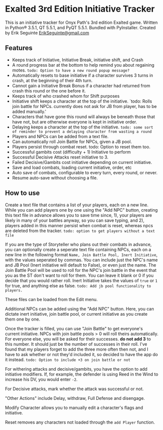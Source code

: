 # Exalted 3rd Edition Initiative Tracker

This is an initiative tracker for Onyx Path's 3rd edition Exalted game. Written in Python® 3.5.1, QT 5.5.1, and PyQT 5.5.1. Bundled with PyInstaller. Created by Erik Seguinte <ErikSeguinte@gmail.com>

## Features

*   Keeps track of Initiative, Initiative Break, initiative shift, and Crash
*   A round progress bar at the bottom to help remind you about regaining motes.
    `todo: Option to have a new round popup message?`
*   Automatically resets to base initiative if a character survives 3 turns in crash,
    at the beginning of their 4th turn.
*   Cannot gain a Initiative Break Bonus if a character had returned from crash this
    round or the one before it.
*   Keeps track of who crashed whom for Shift purposes
*   Initiative shift keeps a character at the top of the initiative.
    `todo: Rolls join battle for NPCs. currently does not ask for JB from player, has to be added manually.'
*   Characters that have gone this round will always be beneath those that have not,
    but are otherwise everyone is kept in initiative order.
*   Delaying keeps a character at the top of the initiative.
    `todo: some sort of reminder to prevent a delaying character from wasting a round`
*   Players and NPCs can be added from a text file.
*   Can automatically roll Join Battle for NPCs, given a JB pool.
*   Players persist through combat reset. todo: Option to reset them too.
*   Successful gambits cost (difficulty + 1) Initiative to perform
*   Successful Decisive Attacks reset initiative to 3.
*   Failed Decisive/Gambits cost initiative depending on current initiative.
*   Save and load combats, loading current initiative, order, etc
*   Auto save of combats, configurable to every turn, every round, or never.
*   Resume auto-save without choosing a file.



## How to use
Create a text file that contains a list of your players, each on a new line. While you can add players one by one using the "Add NPC" button, creating this text file in advance allows you to save time since, 1), your players are likely in many of your battles anyway, so you can save typing, and 2), players added in this manner persist when combat is reset, whereas npcs are deleted from the tracker. `todo: option to get players without a text file`

If you are the type of Storyteller who plans out their combats in advance, you can optionally create a seperate text file containing NPCs, each on a new line in the following format `Name, Join Battle Pool, Inert Initiative`, with the values seperated by commas. You can include just the NPC's name and JB Pool (Inert initiative will default to False), or even just the name. The Join Battle Pool will be used to roll for the NPC's join battle in the event that you as the ST don't want to roll for them. You can leave it blank or 0 if you decide that you would rather roll. Inert Initiative takes the values of `true` or `1` for true, and anything else as false. `todo: Add jb pool functionality to players.`

These files can be loaded from the Edit menu.

Additional NPCs can be added using the "Add NPC" button. Here, you can dictate inert initiative, join battle pool, or current initiative as you create them one by one.

Once the tracker is filled, you can use "Join Battle" to get everyone's current initiative. NPCs with join battle pools > 0 will roll theirs automatically. For everyone else, you will be asked for their successes. **do not add 3** to this number. It should just be the number of successes in their roll. I've found that my players forget to add the three more often then not, and I have to ask whether or not they'd included it, so decided to have the app do it instead. `todo: Option to include +3 on join battle or not`

For withering attacks and decisive/gambits, you have the option to add initiative modifiers. If, for example, the defender is using Reed in the Wind to increase his DV, you would enter `-2`.

For Decisive attacks, mark whether the attack was successful or not.

"Other Actions" include Delay, withdraw, Full Defense and disengage.

Modify Character allows you to manually edit a character's flags and initiative.

Reset removes any characters not loaded through the `add Player` function.
